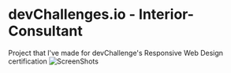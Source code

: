 # devChallenges.io - Interior-Consultant
Project that l've made for devChallenge's Responsive Web Design certification
![ScreenShots](https://user-images.githubusercontent.com/44415149/132668013-1d116ddf-7528-413a-b36b-c4ee4822170c.png)

